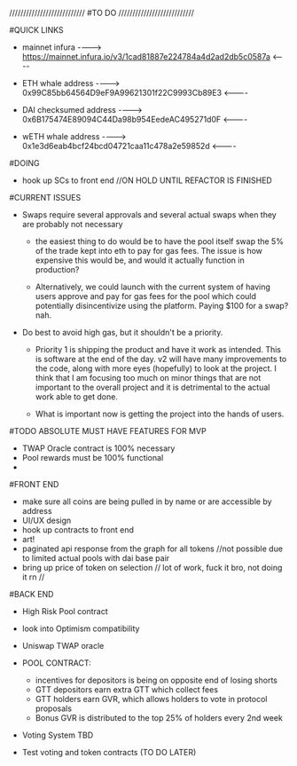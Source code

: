 ///////////////////////////
#TO DO
///////////////////////////

#QUICK LINKS
- mainnet infura
----> https://mainnet.infura.io/v3/1cad81887e224784a4d2ad2db5c0587a <----

- ETH whale address
----> 0x99C85bb64564D9eF9A99621301f22C9993Cb89E3 <----

- DAI checksumed address
----> 0x6B175474E89094C44Da98b954EedeAC495271d0F <----

- wETH whale address
----> 0x1e3d6eab4bcf24bcd04721caa11c478a2e59852d  <----

#DOING
- hook up SCs to front end //ON HOLD UNTIL REFACTOR IS FINISHED


#CURRENT ISSUES
- Swaps require several approvals and several actual swaps when they are probably not necessary

    - the easiest thing to do would be to have the pool itself swap the 5% of the trade kept into eth to pay
      for gas fees. The issue is how expensive this would be, and would it actually function in production?

    - Alternatively, we could launch with the current system of having users approve and pay for gas fees
      for the pool which could potentially disincentivize using the platform. Paying $100 for a swap? nah.

- Do best to avoid high gas, but it shouldn't be a priority.
    - Priority 1 is shipping the product and have it work as intended. This is software at the end of the day.
      v2 will have many improvements to the code, along with more eyes (hopefully) to look at the project.
      I think that I am focusing too much on minor things that are not important to the overall project and it is
      detrimental to the actual work able to get done.

    - What is important now is getting the project into the hands of users.



#TODO ABSOLUTE MUST HAVE FEATURES FOR MVP

- TWAP Oracle contract is 100% necessary
- Pool rewards must be 100% functional
-




#FRONT END
- make sure all coins are being pulled in by name or are accessible by address
- UI/UX design
- hook up contracts to front end
- art!
- paginated api response from the graph for all tokens //not possible due to limited actual pools with dai    base pair
- bring up price of token on selection // lot of work, fuck it bro, not doing it rn //




#BACK END
- High Risk Pool contract
- look into Optimism compatibility
- Uniswap TWAP oracle  
- POOL CONTRACT:
    - incentives for depositors is being on opposite end of losing shorts
    - GTT depositors earn extra GTT which collect fees  
    - GTT holders earn GVR, which allows holders to vote in protocol proposals  
    - Bonus GVR is distributed to the top 25% of holders every 2nd week

- Voting System TBD
- Test voting and token contracts (TO DO LATER)
